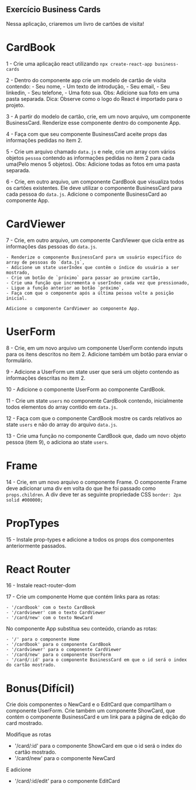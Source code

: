 ## Exercício Business Cards

  Nessa aplicação, criaremos um livro de cartões de visita!

  # CardBook

  1 - Crie uma aplicação react utilizando `npx create-react-app business-cards`

  2 - Dentro do componente app crie um modelo de cartão de visita contendo:
    - Seu nome,
    - Um texto de introdução,
    - Seu email,
    - Seu linkedin,
    - Seu telefone,
    - Uma foto sua.
  Obs: Adicione sua foto em uma pasta separada.
  Dica: Observe como o logo do React é importado para o projeto.

  3 - A partir do modelo de cartão, crie, em um novo arquivo, um componente BusinessCard. Renderize esse componente dentro do componente App.

  4 - Faça com que seu componente BusinessCard aceite props das informações pedidas no item 2.

  5 - Crie um arquivo chamado `data.js` e nele, crie um array com vários objetos `pessoa` contendo as informações pedidas no item 2 para cada uma(Pelo menos 5 objetos).
  Obs: Adicione todas as fotos em uma pasta separada.

  6 - Crie, em outro arquivo, um componente CardBook que visualiza todos os cartões existentes. Ele deve utilizar o componente BusinessCard para cada pessoa do `data.js`. Adicione o componente BusinessCard ao componente App.

  # CardViewer

  7 - Crie, em outro arquivo, um componente CardViewer que cicla entre as informações das pessoas do `data.js`.

    - Renderize o componente BusinessCard para um usuário específico do array de pessoas do `data.js`,
    - Adicione um state userIndex que contêm o índice do usuário a ser mostrado,
    - Crie um botão de `próximo` para passar ao proximo cartão,
    - Crie uma função que incrementa o userIndex cada vez que pressionado,
    - Ligue a função anterior ao botão `próximo`,
    - Faça com que o componente após a última pessoa volte a posição inicial.

    Adicione o componente CardViewer ao componente App.

  # UserForm

  8 - Crie, em um novo arquivo um componente UserForm contendo inputs para os itens descritos no item 2. Adicione também um botão para enviar o formulário.

  9 - Adicione a UserForm um state user que será um objeto contendo as informações descritas no item 2.

  10 - Adicione o componente UserForm ao componente CardBook.

  11 - Crie um state `users` no componente CardBook contendo, inicialmente todos elementos do array contido em `data.js`.

  12 - Faça com que o componente CardBook mostre os cards relativos ao state `users` e não do array do arquivo `data.js`.

  13 - Crie uma função no componente CardBook que, dado um novo objeto pessoa (item 9), o adiciona ao state `users`.

  # Frame

  14 - Crie, em um novo arquivo o componente Frame. O componente Frame deve adicionar uma div em volta do que lhe foi passado como `props.children`. A div deve ter as seguinte propriedade CSS `border: 2px solid #000000;`

  # PropTypes

  15 -  Instale prop-types e adicione a todos os props dos componentes anteriormente passados.

  # React Router


  16 - Instale react-router-dom 

  17 - Crie um componente Home que contém links para as rotas:

    - '/cardbook' com o texto CardBook
    - '/cardviewer' com o texto CardViewer
    - '/card/new' com o texto NewCard
  
  No componente App substitua seu conteúdo, criando as rotas:

    - '/' para o componente Home
    - '/cardbook' para o componente CardBook
    - '/cardviewer' para o componente CardViewer
    - '/card/new' para o componente UserForm
    - '/card/:id' para o componente BusinessCard em que o id será o index do cartão mostrado.

  # Bonus(Difícil)

  Crie dois componentes o NewCard e o EditCard que compartilham o componente UserForm. Crie também um componente ShowCard, que contém o componente BusinessCard e um link para a página de edição do card mostrado. 

  Modifique as rotas
  - '/card/:id' para o componente ShowCard em que o id será o index do cartão mostrado.
   - '/card/new' para o componente NewCard

  E adicione 
   - '/card/:id/edit' para o componente EditCard
  